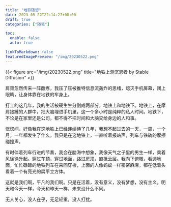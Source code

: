 ```yaml
---
title: "地铁随想"
date: 2023-05-22T22:14:27+08:00
draft: true
categories: ["随笔"]

toc:
  enable: false
  auto: true

linkToMarkdown: false
featuredImagePreview: "/img/20230522.png"
---
```


{{< figure src="/img/20230522.png" title="地铁上测沉思者 by Stable Diffusion" >}}



肩颈忽然传来一阵酸疼，我压了压被推特信息流轰炸的思绪，熄灭手机屏幕，闭上眼睛，让身体靠在地铁的车身上。


打工的这几年，我的生活被硬生生分割成两部分，地铁上和地铁下。地铁上，在摩肩接踵的人群中，把大脑埋进手机里，这一个多小时是纯粹的私人时间。地铁下，不论是在家里还是公司，都不得不把时间和大脑交给身边的人和事。


恍惚间，好像我在这地铁上已经连续待了几年，我想不起过去的一天，一周，一个月，一年都发生了什么，我只是在这地铁上，一直听着报站声，列车与铁轨的摩擦碰撞声。


有时伴着列车行进的节奏，我会在脑海中想象，我像天气之子里的男生一样，乘着风徐徐升起。穿过车顶，穿过地面，路过房顶，直抵云层。我向下俯瞰，看透地面，忙忙碌碌的地铁列车在来回穿梭，上面的人像蚂蚁一样密密麻麻，都在低着头看着一个有亮光的扁平立方体。


这就是我们啊，平凡的我们啊。只是在活着，没有意义，没有梦想，没有主义。明天和今天一样，今天和昨天一样，未来没什么不同。


无人关心，没人在乎，无足轻重，没人打扰。
